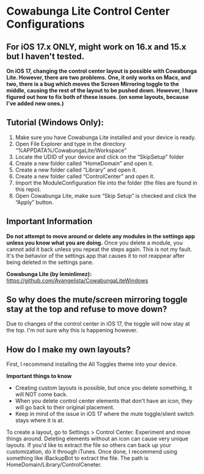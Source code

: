 # Cowabunga Lite Control Center Configurations
## For iOS 17.x ONLY, might work on 16.x and 15.x but I haven't tested.

**On iOS 17, changing the control center layout is possible with Cowabunga Lite. However, there are two problems. One, it only works on Macs, and two, there is a bug which moves the Screen Mirroring toggle to the middle, causing the rest of the layout to be pushed down. However, I have figured out how to fix both of these issues. (on some layouts, because I've added new ones.)**

## Tutorial (Windows Only):

1. Make sure you have Cowabunga Lite installed and your device is ready.
2. Open File Explorer and type in the directory “%APPDATA%/CowabungaLite/Workspace”
3. Locate the UDID of your device and click on the “SkipSetup” folder
4. Create a new folder called “HomeDomain” and open it.
5. Create a new folder called “Library” and open it.
6. Create a new folder called “ControlCenter” and open it.
7. Import the ModuleConfiguration file into the folder (the files are found in this repo).
8. Open Cowabunga Lite, make sure “Skip Setup” is checked and click the “Apply” button.

## Important Information
**Do not attempt to move around or delete any modules in the settings app unless you know what you are doing.** Once you delete a module, you cannot add it back unless you repeat the steps again. This is not my fault. It's the behavior of the settings app that causes it to not reappear after being deleted in the settings pane.

**Cowabunga Lite (by leminlimez):** https://github.com/Avangelista/CowabungaLiteWindows

## So why does the mute/screen mirroring toggle stay at the top and refuse to move down?
Due to changes of the control center in iOS 17, the toggle will now stay at the top. I'm not sure why this is happening however.

## How do I make my own layouts?
First, I recommend installing the All Toggles theme into your device.

**Important things to know**
- Creating custom layouts is possible, but once you delete something, it will NOT come back.
- When you delete control center elements that don't have an icon, they will go back to their original placement.
- Keep in mind of the issue in iOS 17 where the mute toggle/slient switch stays where it is at.

To create a layout, go to Settings > Control Center. Experiment and move things around. Deleting elements without an icon can cause very unique layouts. If you'd like to extract the file so others can back up your customization, do it through iTunes. Once done, I recommend using something like iBackupBot to extract the file. The path is HomeDomain/Library/ControlCeneter.
